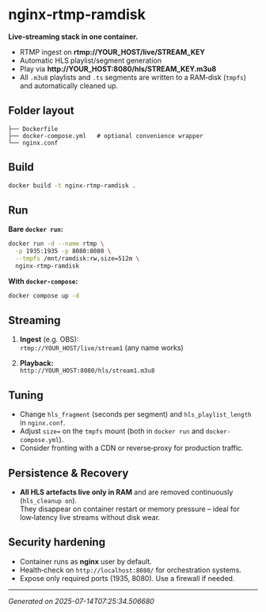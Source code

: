 # nginx‑rtmp‑ramdisk

**Live‑streaming stack in one container.**  
* RTMP ingest on **rtmp://YOUR_HOST/live/STREAM_KEY**  
* Automatic HLS playlist/segment generation  
* Play via **http://YOUR_HOST:8080/hls/STREAM_KEY.m3u8**  
* All `.m3u8` playlists and `.ts` segments are written to a RAM‑disk (`tmpfs`) and automatically cleaned up.

## Folder layout

```
├── Dockerfile
├── docker-compose.yml   # optional convenience wrapper
└── nginx.conf
```

## Build

```bash
docker build -t nginx-rtmp-ramdisk .
```

## Run

**Bare `docker run`:**

```bash
docker run -d --name rtmp \
  -p 1935:1935 -p 8080:8080 \
  --tmpfs /mnt/ramdisk:rw,size=512m \
  nginx-rtmp-ramdisk
```

**With `docker‑compose`:**

```bash
docker compose up -d
```

## Streaming

1. **Ingest** (e.g. OBS):  
   `rtmp://YOUR_HOST/live/stream1`  (any name works)

2. **Playback:**  
   `http://YOUR_HOST:8080/hls/stream1.m3u8`

## Tuning

* Change `hls_fragment` (seconds per segment) and `hls_playlist_length` in `nginx.conf`.
* Adjust `size=` on the `tmpfs` mount (both in `docker run` and `docker-compose.yml`).
* Consider fronting with a CDN or reverse‑proxy for production traffic.

## Persistence & Recovery

* **All HLS artefacts live only in RAM** and are removed continuously (`hls_cleanup on`).  
  They disappear on container restart or memory pressure – ideal for low‑latency live streams without disk wear.

## Security hardening

* Container runs as **nginx** user by default.
* Health‑check on `http://localhost:8080/` for orchestration systems.
* Expose only required ports (1935, 8080). Use a firewall if needed.

---

*Generated on 2025-07-14T07:25:34.506680*
